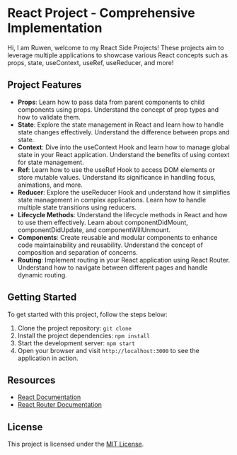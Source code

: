 # React Project - Comprehensive Implementation

Hi, I am Ruwen, welcome to my React Side Projects! These projects aim to leverage multiple applications to showcase various React concepts such as props, state, useContext, useRef, useReducer, and more!

## Project Features
- **Props**: Learn how to pass data from parent components to child components using props. Understand the concept of prop types and how to validate them.
- **State**: Explore the state management in React and learn how to handle state changes effectively. Understand the difference between props and state.
- **Context**: Dive into the useContext Hook and learn how to manage global state in your React application. Understand the benefits of using context for state management.
- **Ref**: Learn how to use the useRef Hook to access DOM elements or store mutable values. Understand its significance in handling focus, animations, and more.
- **Reducer**: Explore the useReducer Hook and understand how it simplifies state management in complex applications. Learn how to handle multiple state transitions using reducers.
- **Lifecycle Methods**: Understand the lifecycle methods in React and how to use them effectively. Learn about componentDidMount, componentDidUpdate, and componentWillUnmount.
- **Components**: Create reusable and modular components to enhance code maintainability and reusability. Understand the concept of composition and separation of concerns.
- **Routing**: Implement routing in your React application using React Router. Understand how to navigate between different pages and handle dynamic routing.

## Getting Started
To get started with this project, follow the steps below:

1. Clone the project repository: `git clone`
2. Install the project dependencies: `npm install`
3. Start the development server: `npm start`
4. Open your browser and visit `http://localhost:3000` to see the application in action.

## Resources
- [React Documentation](https://react.dev/learn)
- [React Router Documentation](https://reactrouter.com/en/main/start/tutorial)

## License
This project is licensed under the [MIT License](https://opensource.org/license/mit/).
